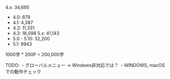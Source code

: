 4.x: 34,695
 - 4.0: 879
 - 4.1: 4,387
 - 4.2: 11,331
 - 4.3: 18,098
5.x: 41,143
 - 5.0 - 5.10: 32,200
 - 5.1: 9943

1000字 * 200P = 200,000字

TODO:
・グローバルメニュー -> Windows非対応では？
・WINDOWS, macOSでの動作チェック